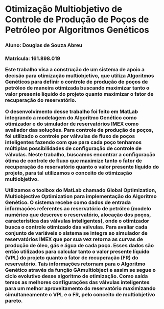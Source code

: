 # Otimização Multiobjetivo de Controle de Produção de Poços de Petróleo por Algoritmos Genéticos

  <h3> Aluno: Douglas de Souza Abreu  
  <h3> Matrícula: 161.898.019
  <br>
 
  Este trabalho visa a construção de um sistema de apoio a decisão para otimização multiobjetivo, que utiliza Algoritmos Genéticos para definir o controle de produção de poços de petróleo de maneira otimizada buscando maximizar tanto o valor presente líquido do projeto quanto maximizar o fator de recuperação do reservatório.

  O desenvolvimento desse trabalho foi feito em MatLab integrando a modelagem do Algoritmo Genético como otimizador e do simulador de reservatórios IMEX como avaliador das soluções. Para controle de produção de poços, foi utilizado o controle por válvulas de fluxo de poços inteligentes fazendo com que para cada poço tenhamos múltiplas possibilidades de configuração de controle de válvulas. Neste trabalho, buscamos encontrar a configuração ótima de controle de fluxo que maximize tanto o fator de recuperação do reservatório quanto o valor presente líquido do projeto, para tal utilizamos o conceito de otimização multiobjetivo.

  Utilizamos o toolbox do MatLab chamado Global Optimization, Multiobjective Optimization para implementação do Algoritmo Genético.  O sistema recebe como dados de entrada informações referentes ao reservatório de petróleo (modelo numérico que descreve o reservatório, alocação dos poços, característica das válvulas inteligentes), onde o otimizador busca o controle otimizado das válvulas. Para avaliar cada conjunto de variáveis o sistema se integra ao simulador de reservatórios IMEX que por sua vez retorna as curvas de produção de óleo, gás e água de cada poço. Esses dados são então utilizados para calcular tanto o valor presente líquido (VPL) do projeto quanto o fator de recuperação (FR) do reservatório.  Tais informações retornam para o Algoritmo Genético através da função GAmultiobject e assim se segue o ciclo evolutivo desse algoritmo de otimização. Como saída temos as melhores configurações das válvulas inteligentes para um melhor aproveitamento do reservatório maximizando simultaneamente o VPL e o FR, pelo conceito de multiobjetivo pareto.
